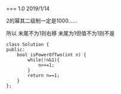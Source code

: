 ===
1.0 2019/1/14

2的幂其二级制一定是1000……

所以 末尾不为1则右移 末尾为1但值不为1则不是
```
class Solution {
public:
    bool isPowerOfTwo(int n) {
        while(!n&1){
            n>>=1;
        }
        return n==1;
    }
};
```
